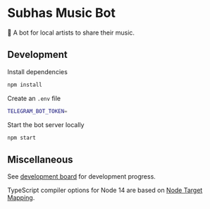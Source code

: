 # Subhas Music Bot

🎸 A bot for local artists to share their music.

## Development

Install dependencies

```sh
npm install
```

Create an `.env` file

```sh
TELEGRAM_BOT_TOKEN=
```

Start the bot server locally

```sh
npm start
```

## Miscellaneous

See [development board](https://github.com/jsstrn/subhas-music-bot/projects/1) for development progress.

TypeScript compiler options for Node 14 are based on [Node Target Mapping](https://github.com/microsoft/TypeScript/wiki/Node-Target-Mapping).
